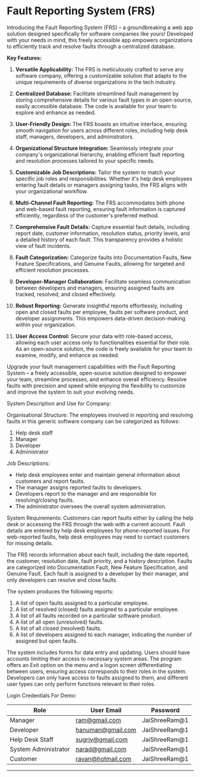 # Fault Reporting System (FRS)

Introducing the Fault Reporting System (FRS) – a groundbreaking a web app solution designed specifically for software companies like yours! Developed with your needs in mind, this freely accessible app empowers organizations to efficiently track and resolve faults through a centralized database.

**Key Features:**

1. **Versatile Applicability:** The FRS is meticulously crafted to serve any software company, offering a customizable solution that adapts to the unique requirements of diverse organizations in the tech industry.

2. **Centralized Database:** Facilitate streamlined fault management by storing comprehensive details for various fault types in an open-source, easily accessible database. The code is available for your team to explore and enhance as needed.

3. **User-Friendly Design:** The FRS boasts an intuitive interface, ensuring smooth navigation for users across different roles, including help desk staff, managers, developers, and administrators.

4. **Organizational Structure Integration:** Seamlessly integrate your company's organizational hierarchy, enabling efficient fault reporting and resolution processes tailored to your specific needs.

5. **Customizable Job Descriptions:** Tailor the system to match your specific job roles and responsibilities. Whether it's help desk employees entering fault details or managers assigning tasks, the FRS aligns with your organizational workflow.

6. **Multi-Channel Fault Reporting:** The FRS accommodates both phone and web-based fault reporting, ensuring fault information is captured efficiently, regardless of the customer's preferred method.

7. **Comprehensive Fault Details:** Capture essential fault details, including report date, customer information, resolution status, priority levels, and a detailed history of each fault. This transparency provides a holistic view of fault incidents.

8. **Fault Categorization:** Categorize faults into Documentation Faults, New Feature Specifications, and Genuine Faults, allowing for targeted and efficient resolution processes.

9. **Developer-Manager Collaboration:** Facilitate seamless communication between developers and managers, ensuring assigned faults are tracked, resolved, and closed effectively.

10. **Robust Reporting:** Generate insightful reports effortlessly, including open and closed faults per employee, faults per software product, and developer assignments. This empowers data-driven decision-making within your organization.

11. **User Access Control:** Secure your data with role-based access, allowing each user access only to functionalities essential for their role. As an open-source solution, the code is freely available for your team to examine, modify, and enhance as needed.

Upgrade your fault management capabilities with the Fault Reporting System – a freely accessible, open-source solution designed to empower your team, streamline processes, and enhance overall efficiency. Resolve faults with precision and speed while enjoying the flexibility to customize and improve the system to suit your evolving needs.

System Description and Use for Company:

Organisational Structure:
The employees involved in reporting and resolving faults in this generic software company can be categorized as follows:
1. Help desk staff
2. Manager
3. Developer
4. Administrator

Job Descriptions:
- Help desk employees enter and maintain general information about customers and report faults.
- The manager assigns reported faults to developers.
- Developers report to the manager and are responsible for resolving/closing faults.
- The administrator oversees the overall system administration.

System Requirements:
Customers can report faults either by calling the help desk or accessing the FRS through the web with a current account. Fault details are entered by help desk employees for phone-reported issues. For web-reported faults, help desk employees may need to contact customers for missing details.

The FRS records information about each fault, including the date reported, the customer, resolution date, fault priority, and a history description. Faults are categorized into Documentation Fault, New Feature Specification, and Genuine Fault. Each fault is assigned to a developer by their manager, and only developers can resolve and close faults.

The system produces the following reports:
1. A list of open faults assigned to a particular employee.
2. A list of resolved (closed) faults assigned to a particular employee.
3. A list of all faults recorded on a particular software product.
4. A list of all open (unresolved) faults.
5. A list of all closed (resolved) faults.
6. A list of developers assigned to each manager, indicating the number of assigned but open faults.

The system includes forms for data entry and updating. Users should have accounts limiting their access to necessary system areas. The program offers an Exit option on the menu and a logon screen differentiating between users, ensuring access corresponds to their roles in the system. Developers can only have access to faults assigned to them, and different user types can only perform functions relevant to their roles.

Login Credentials For Demo:

| Role                  | User Email            | Password         |
|-----------------------|-----------------------|------------------|
| Manager               | ram@gmail.com         | JaiShreeRam@1   |
| Developer             | hanuman@gmail.com     | JaiShreeRam@1   |
| Help Desk Staff       | sugriv@gmail.com      | JaiShreeRam@1   |
| System Administrator  | narad@gmail.com       | JaiShreeRam@1   |
| Customer              | ravan@hotmail.com     | JaiShreeRam@1   |

------------------------------------------------------------------------------------------------------
